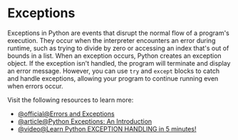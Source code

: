 # Exceptions

Exceptions in Python are events that disrupt the normal flow of a program's execution. They occur when the interpreter encounters an error during runtime, such as trying to divide by zero or accessing an index that's out of bounds in a list. When an exception occurs, Python creates an exception object. If the exception isn't handled, the program will terminate and display an error message. However, you can use `try` and `except` blocks to catch and handle exceptions, allowing your program to continue running even when errors occur.

Visit the following resources to learn more:

- [@official@Errors and Exceptions](https://docs.python.org/3/tutorial/errors.html)
- [@article@Python Exceptions: An Introduction](https://realpython.com/python-exceptions/)
- [@video@Learn Python EXCEPTION HANDLING in 5 minutes!](https://www.youtube.com/watch?v=V_NXT2-QIlE)